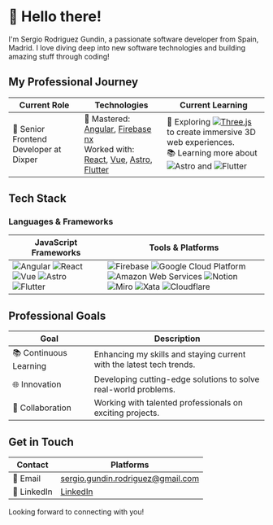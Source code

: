 # 👋 Hello there!

I'm Sergio Rodriguez Gundin, a passionate software developer from Spain, Madrid. I love diving deep into new software technologies and building amazing stuff through coding!

## My Professional Journey

| Current Role | Technologies | Current Learning |
|--------------|--------------|------------------|
| 🚀 Senior Frontend Developer at Dixper | 🔧 Mastered: [Angular](https://angular.io/), [Firebase](https://firebase.google.com/) [nx](https://nx.dev/) <br> Worked with: [React](https://reactjs.org/), [Vue](https://vuejs.org/), [Astro](https://astro.build/), [Flutter](https://flutter.dev/) | 🌟 Exploring [![Three.js](https://img.shields.io/badge/Three.js-%23000000.svg?&style=for-the-badge&logo=three.js&logoColor=white)](https://threejs.org/) to create immersive 3D web experiences. <br> 📚 Learning more about ![Astro](https://img.shields.io/badge/Astro-%23212121.svg?&style=for-the-badge&logo=astro) and ![Flutter](https://img.shields.io/badge/Flutter-%2302569B.svg?&style=for-the-badge&logo=flutter&logoColor=white) |

## Tech Stack

### Languages & Frameworks

| JavaScript Frameworks | Tools & Platforms |
|-----------------------|-------------------|
| ![Angular](https://img.shields.io/badge/Angular-%23DD0031.svg?&style=for-the-badge&logo=angular&logoColor=white) ![React](https://img.shields.io/badge/React-%2320232A.svg?&style=for-the-badge&logo=react&logoColor=%2361DAFB) ![Vue](https://img.shields.io/badge/Vue.js-%234FC08D.svg?&style=for-the-badge&logo=vue.js&logoColor=white) ![Astro](https://img.shields.io/badge/Astro-%23212121.svg?&style=for-the-badge&logo=astro) ![Flutter](https://img.shields.io/badge/Flutter-%2302569B.svg?&style=for-the-badge&logo=flutter&logoColor=white) | ![Firebase](https://img.shields.io/badge/Firebase-%23039BE5.svg?&style=for-the-badge&logo=firebase) ![Google Cloud Platform](https://img.shields.io/badge/Google%20Cloud-%234285F4.svg?&style=for-the-badge&logo=google-cloud&logoColor=white) ![Amazon Web Services](https://img.shields.io/badge/AWS-%23232F3E.svg?&style=for-the-badge&logo=amazon-aws&logoColor=white) ![Notion](https://img.shields.io/badge/Notion-%23000000.svg?&style=for-the-badge&logo=notion&logoColor=white) ![Miro](https://img.shields.io/badge/Miro-%23006BAA.svg?&style=for-the-badge&logo=miro&logoColor=white) ![Xata](https://img.shields.io/badge/Xata-25292E?style=for-the-badge&logo=xata&logoColor=FE9A0F) ![Cloudflare](https://img.shields.io/badge/Cloudflare-F38020?style=for-the-badge&logo=cloudflare&logoColor=white)

## Professional Goals

| Goal | Description |
|------|-------------|
| 📚 Continuous Learning | Enhancing my skills and staying current with the latest tech trends. |
| 🌐 Innovation | Developing cutting-edge solutions to solve real-world problems. |
| 🔗 Collaboration | Working with talented professionals on exciting projects. |

## Get in Touch

| Contact | Platforms |
|---------|-----------|
| 📧 Email | sergio.gundin.rodriguez@gmail.com |
| 💬 LinkedIn | [LinkedIn](https://www.linkedin.com/in/sergio-rodríguez-gundin-435a6713b) |

Looking forward to connecting with you!
